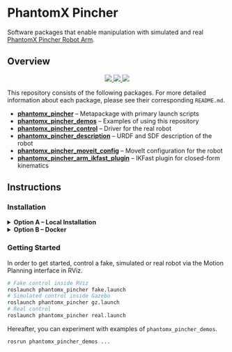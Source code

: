 # PhantomX Pincher

Software packages that enable manipulation with simulated and real [PhantomX Pincher Robot Arm](https://www.trossenrobotics.com/p/PhantomX-Pincher-Robot-Arm.aspx).

<!-- <p align="left" float="middle">
  <a href="">
    <img width="50.0%" src=""/>
  </a>
  <em>PhantomX Pincher</em>
</p> -->

## Overview

<p align="center">
  <a href="http://wiki.ros.org/noetic">
    <img src="https://img.shields.io/badge/Middleware-ROS%20Noetic-38469E"/>
  </a>
  <a href="https://gazebosim.org">
    <img src="https://img.shields.io/badge/Robotics%20Simulator-Gazebo%20Fortress-F58113"/>
  </a>
  <a href="https://moveit.ros.org">
    <img src="https://img.shields.io/badge/Motion%20Planning-MoveIt-0A58F7"/>
  </a>
</p>

This repository consists of the following packages. For more detailed information about each package, please see their corresponding `README.md`.

- [**phantomx_pincher**](./phantomx_pincher) – Metapackage with primary launch scripts
- [**phantomx_pincher_demos**](./phantomx_pincher_demos) – Examples of using this repository
- [**phantomx_pincher_control**](./phantomx_pincher_control) – Driver for the real robot
- [**phantomx_pincher_description**](./phantomx_pincher_description) – URDF and SDF description of the robot
- [**phantomx_pincher_moveit_config**](./phantomx_pincher_moveit_config) – MoveIt configuration for the robot
- [**phantomx_pincher_arm_ikfast_plugin**](./phantomx_pincher_arm_ikfast_plugin) – IKFast plugin for closed-form kinematics

## Instructions

### Installation

<details><summary><b>Option A – Local Installation</b></summary>

#### **Dependencies**

These are the primary dependencies required to use this project.

- ROS [Noetic](http://wiki.ros.org/noetic/Installation)
- Gazebo [Fortress](https://gazebosim.org/docs/fortress)

All additional dependencies are either pulled via [vcstool](https://wiki.ros.org/vcstool) ([phantomx_pincher.repos](./phantomx_pincher.repos)) or installed via [rosdep](https://wiki.ros.org/rosdep) during the building process below.

#### **Building**

Clone this repository, import dependencies, install dependencies and build with [catkin tools](https://catkin-tools.readthedocs.io).

```bash
# Clone this repository into your favourite ROS workspace
git clone https://github.com/AndrejOrsula/phantomx_pincher.git
# Import dependencies
vcs import < phantomx_pincher/phantomx_pincher.repos
# Install dependencies
IGNITION_VERSION=fortress rosdep install -y -r -i --rosdistro ${ROS_DISTRO} --from-paths .
# Build
catkin build --cmake-args "-DCMAKE_BUILD_TYPE=Release"
```

#### **Sourcing**

Before utilising this package, remember to source the ROS workspace.

```bash
source devel/local_setup.bash
```

This enables:

- Execution of binaries, scripts and examples via `rosrun phantomx_pincher* <executable>`
- Launching of setup scripts via `roslaunch phantomx_pincher* <launch_script>`
- Discoverability of shared resources

</details>

<details><summary><b>Option B – Docker</b></summary>

#### **Install Docker**

First, ensure your system has a setup for using Docker. You can follow the [`install_docker.bash`](./.docker/host/install_docker.bash) script.

```bash
# Execute script inside a cloned repository
.docker/host/install_docker.bash
# (Alternative) Execute script from URL
bash -c "$(wget -qO - https://raw.githubusercontent.com/snt-spacer/phantomx_pincher/ros1/.docker/host/install_docker.bash)"
```

#### **(Optional) Build a New Image**

A new Docker image can be built locally using the included [Dockerfile](./Dockerfile). To do this, you can run the [`build.bash`](./.docker/build.bash) script as shown below. This script will always print the corresponding low-level `docker build ...` command for your reference.

```bash
# Execute script inside a cloned repository
.docker/build.bash ${TAG:-ros1} ${BUILD_ARGS}
```

#### **Run a Docker Container**

Docker containers can be run with the included [`run.bash`](./.docker/run.bash) script as shown below. It automatically configures environment variables and volumes to enable GPU usage and GUI application. This script will always print the corresponding low-level `docker run ...` command for your reference.

```bash
# Execute script inside a cloned repository
.docker/run.bash ${TAG:-ros1} ${CMD}
# (Alternative) Execute script from URL
bash -c "$(wget -qO - https://raw.githubusercontent.com/snt-spacer/phantomx_pincher/ros1/.docker/run.bash)" -- ${TAG:-ros1} ${CMD}
```

For development, you can run the Docker container with the [`devel.bash`](./.docker/run.bash) script that also mounts the repository as a volume inside the container. In this way, you can modify all packages locally and directly execute them in their updated state inside the container.

```bash
# Execute script inside a cloned repository
.docker/devel.bash ${TAG:-ros1} ${CMD}
```

</details>

### Getting Started

In order to get started, control a fake, simulated or real robot via the Motion Planning interface in RViz.

```bash
# Fake control inside RViz
roslaunch phantomx_pincher fake.launch
# Simulated control inside Gazebo
roslaunch phantomx_pincher gz.launch
# Real control
roslaunch phantomx_pincher real.launch
```

Hereafter, you can experiment with examples of `phantomx_pincher_demos`.

```bash
rosrun phantomx_pincher_demos ...
```
